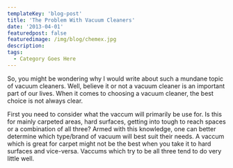 ```yaml
---
templateKey: 'blog-post'
title: 'The Problem With Vacuum Cleaners'
date: '2013-04-01'
featuredpost: false
featuredimage: /img/blog/chemex.jpg
description:
tags:
  - Category Goes Here
---
```


So, you might be wondering why I would write about such a mundane topic of vacuum cleaners. Well, believe it or not a vacuum cleaner is an important part of our lives. When it comes to choosing a vacuum cleaner, the best choice is not always clear.

First you need to consider what the vaccum will primarily be use for. Is this for mainly carpeted areas, hard surfaces, getting into tough to reach spaces or a combination of all three? Armed with this knowledge, one can better determine which type/brand of vacuum will best suit their needs. A vaccum which is great for carpet might not be the best when you take it to hard surfaces and vice-versa. Vaccums which try to be all three tend to do very little well.
